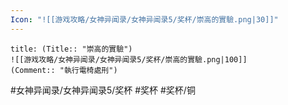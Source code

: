 ```yaml
---
Icon: "![[游戏攻略/女神异闻录/女神异闻录5/奖杯/崇高的實驗.png|30]]"
---
```

```ad-common-bronze-trophy
title: (Title:: "崇高的實驗")
![[游戏攻略/女神异闻录/女神异闻录5/奖杯/崇高的實驗.png|100]]
(Comment:: "執行電椅處刑")
```

#女神异闻录/女神异闻录5/奖杯 #奖杯 #奖杯/铜

